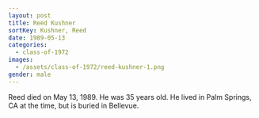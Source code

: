 ```yaml
---
layout: post
title: Reed Kushner
sortKey: Kushner, Reed
date: 1989-05-13
categories:
  - class-of-1972
images:
  - /assets/class-of-1972/reed-kushner-1.png
gender: male
---
```

Reed died on May 13, 1989. He was 35 years old. He lived in Palm Springs, CA at the time, but is buried in Bellevue.
